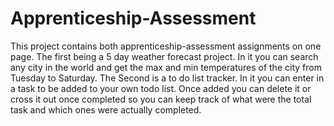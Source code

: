 # Apprenticeship-Assessment

This project contains both apprenticeship-assessment assignments on one page. The first being a 5 day weather forecast project. In it you can search any city in the world and get the max and min temperatures of the city from Tuesday to Saturday. The Second is a to do list tracker. In it you can enter in a task to be added to your own todo list. Once added you can delete it or cross it out once completed so you can keep track of what were the total task and which ones were actually completed. 
